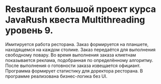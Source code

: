 # Restaurant большой проект курса JavaRush квеста Multithreading уровень 9.
Имитируется работа ресторана. Заказ формируется на планшете, находящемся на каждом столике.
Заказ передаётся для выполнения свободному повару.
Во время выполнения заказа клиетнам показывается реклама, подобранная по определённому алгоритму.
После выполнения о готовности заказа извещается официант.
Программа формирует статистику для доректора ресторана.
В программе реализована бизнес-логика без UI.
